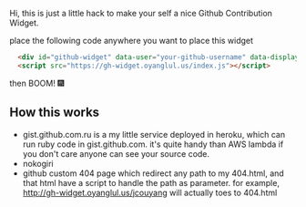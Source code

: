 Hi, this is just a little hack to make your self a nice Github Contribution Widget.

place the following code anywhere you want to place this widget

```html
  <div id="github-widget" data-user="your-github-username" data-display="pop_repos,calendar"></div>
  <script src="https://gh-widget.oyanglul.us/index.js"></script>
```
then BOOM! 🎆

## How this works
- gist.github.com.ru is a my little service deployed in heroku, which can run ruby code in gist.github.com. it's quite handy than AWS lambda if you don't care anyone can see your source code.
- nokogiri
- github custom 404 page which redirect any path to my 404.html, and that html have a script to handle the path as parameter. for example, http://gh-widget.oyanglul.us/jcouyang will actually toes to 404.html


